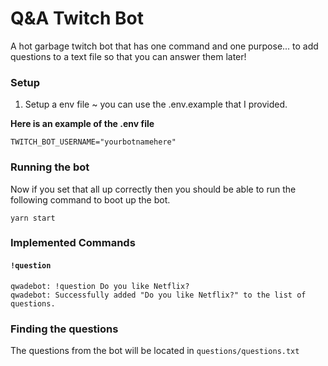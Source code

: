 # Q&A Twitch Bot

A hot garbage twitch bot that has one command and one purpose... to add questions to a text file so that you can answer them later!

### Setup 

1. Setup a env file ~ you can use the .env.example that I provided.

**Here is an example of the .env file**

```
TWITCH_BOT_USERNAME="yourbotnamehere"
```

### Running the bot

Now if you set that all up correctly then you should be able to run the following command to boot up the bot.

`yarn start`

### Implemented Commands

#### `!question`

```
qwadebot: !question Do you like Netflix?
qwadebot: Successfully added "Do you like Netflix?" to the list of questions.
```

### Finding the questions

The questions from the bot will be located in `questions/questions.txt`
